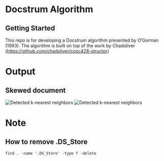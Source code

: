 # Docstrum Algorithm
## Getting Started
This repo is for developing a Docstrum algorithm presented by O’Gorman (1993). The algorithm is built on top of the work by Chadoliver (https://github.com/chadoliver/cosc428-structor)

# Output
## Skewed document
![Detected k-nearest neighbors](https://github.com/chulwoopack/docstrum/blob/master/output/test.png)
![Detected k-nearest neighbors](https://github.com/chulwoopack/docstrum/blob/master/docstrums/test.png)

# Note
## How to remove .DS_Store
```
find . -name '.DS_Store' -type f -delete
```
